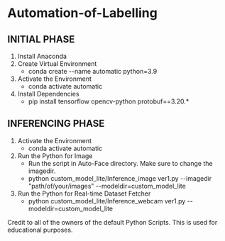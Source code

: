 # Automation-of-Labelling

## INITIAL PHASE

1. Install Anaconda
2. Create Virtual Environment
	- conda create --name automatic python=3.9
3. Activate the Environment
	- conda activate automatic
4. Install Dependencies
	- pip install tensorflow opencv-python protobuf==3.20.*

## INFERENCING PHASE

1. Activate the Environment
	- conda activate automatic
2. Run the Python for Image
   * Run the script in Auto-Face directory. Make sure to change the imagedir.
	- python custom_model_lite/Inference_image ver1.py --imagedir "path/of/your/images" --modeldir=custom_model_lite
3. Run the Python for Real-time Dataset Fetcher
	- python custom_model_lite/Inference_webcam ver1.py --modeldir=custom_model_lite

Credit to all of the owners of the default Python Scripts. This is used for educational purposes. 
